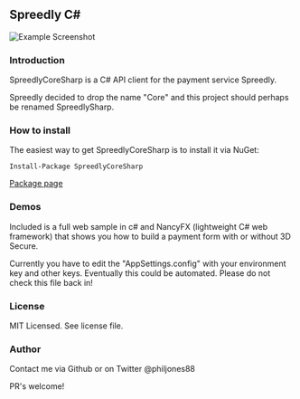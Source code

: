 ## Spreedly C#

![Example Screenshot](https://raw.githubusercontent.com/philjones88/SpreedlyCoreSharp/master/SpreedlyCoreSharp.WebSample/Screenshots/spreedly-payment-screen.png)

### Introduction

SpreedlyCoreSharp is a C# API client for the payment service Spreedly.

Spreedly decided to drop the name "Core" and this project should perhaps be renamed SpreedlySharp.

### How to install

The easiest way to get SpreedlyCoreSharp is to install it via NuGet:

```
Install-Package SpreedlyCoreSharp
```

[Package page](http://www.nuget.org/packages/SpreedlyCoreSharp/)

### Demos

Included is a full web sample in c# and NancyFX (lightweight C# web framework) that shows you how to build a payment form with or without 3D Secure.

Currently you have to edit the "AppSettings.config" with your environment key and other keys. Eventually this could be automated. 
Please do not check this file back in!

### License

MIT Licensed. See license file.

### Author

Contact me via Github or on Twitter @philjones88

PR's welcome!
